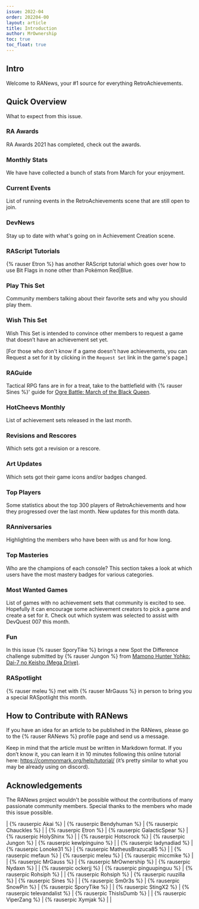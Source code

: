 ```yaml
---
issue: 2022-04
order: 202204-00
layout: article
title: Introduction
author: MrOwnership
toc: true
toc_float: true
---
```


## Intro
Welcome to RANews, your #1 source for everything RetroAchievements.


## Quick Overview
What to expect from this issue.

### RA Awards
RA Awards 2021 has completed, check out the awards.


### Monthly Stats
We have have collected a bunch of stats from March for your enjoyment.


### Current Events
List of running events in the RetroAchievements scene that are still open to join.


### DevNews
Stay up to date with what's going on in Achievement Creation scene.


### RAScript Tutorials
{% rauser Etron %} has another RAScript tutorial which goes over how to use Bit Flags in none other than Pokémon Red\|Blue.


### Play This Set
Community members talking about their favorite sets and why you should play them.


### Wish This Set
Wish This Set is intended to convince other members to request a game that doesn’t have an achievement set yet.

[For those who don't know if a game doesn't have achievements, you can Request a set for it by clicking in the `Request Set` link in the game's page.]


### RAGuide
Tactical RPG fans are in for a treat, take to the battlefield with {% rauser Sines %}' guide for [Ogre Battle: March of the Black Queen](https://retroachievements.org/game/1412).

<!--
### RAdvantage***
Check out some tips from the community members to help you with your achievement hunting.
-->

### HotCheevs Monthly
List of achievement sets released in the last month.


### Revisions and Rescores
Which sets got a revision or a rescore.


### Art Updates
Which sets got their game icons and/or badges changed.


### Top Players
Some statistics about the top 300 players of RetroAchievements and how they progressed over the last month. New updates for this month data.


### RAnniversaries
Highlighting the members who have been with us and for how long.


### Top Masteries
Who are the champions of each console? This section takes a look at which users have the most mastery badges for various categories.


### Most Wanted Games
List of games with no achievement sets that community is excited to see. Hopefully it can encourage some achievement creators to pick a game and create a set for it. Check out which system was selected to assist with DevQuest 007 this month.


### Fun
In this issue {% rauser SporyTike %} brings a new Spot the Difference challenge submitted by {% rauser Jungon %} from [Mamono Hunter Yohko: Dai-7 no Keisho (Mega Drive)](https://retroachievements.org/game/12822).

### RASpotlight
{% rauser meleu %} met with {% rauser MrGauss %} in person to bring you a special RASpotlight this month.


## How to Contribute with RANews
If you have an idea for an article to be published in the RANews, please go to the {% rauser RANews %} profile page and send us a message.

Keep in mind that the article must be written in Markdown format. If you don’t know it, you can learn it in 10 minutes following this online tutorial here: <https://commonmark.org/help/tutorial/> (it’s pretty similar to what you may be already using on discord).


## Acknowledgements
The RANews project wouldn't be possible without the contributions of many passionate community members. Special thanks to the members who made this issue possible.

| {% rauserpic Akai %}       | {% rauserpic Bendyhuman %}    | {% rauserpic Chauckles %}        |
| {% rauserpic Etron %}      | {% rauserpic GalacticSpear %} | {% rauserpic HolyShinx %}        |
| {% rauserpic Hotscrock %}  | {% rauserpic Jungon %}        | {% rauserpic kewlpinguino %}     |
| {% rauserpic ladynadiad %} | {% rauserpic Lonoke31 %}      | {% rauserpic MatheusBrazuca85 %} |
| {% rauserpic mefaun %}     | {% rauserpic meleu %}         | {% rauserpic miccmike %}         |
| {% rauserpic MrGauss %}    | {% rauserpic MrOwnership %}   | {% rauserpic Nydaxn %}           |
| {% rauserpic ockerjj %}    | {% rauserpic pinguupinguu %}  | {% rauserpic Rohsiph %}          |
| {% rauserpic Rohsiph %}    | {% rauserpic ruuzilla %}      | {% rauserpic Sines %}            |
| {% rauserpic Sm0r3s %}     | {% rauserpic SnowPin %}       | {% rauserpic SporyTike %}        |
| {% rauserpic StingX2 %}    | {% rauserpic televandalist %} | {% rauserpic ThisIsDumb %}       |
| {% rauserpic ViperZang %}  | {% rauserpic Xymjak %}        |                                  |